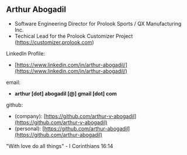 ## Arthur Abogadil 
- Software Engineering Director for Prolook Sports / QX Manufacturing Inc. 
- Techical Lead for the Prolook Customizer Project (https://customizer.prolook.com)

LinkedIn Profile:
- [https://www.linkedin.com/in/arthur-abogadil/](https://www.linkedin.com/in/arthur-abogadil/)

email: 
- **arthur [dot] abogadil [@] gmail [dot] com**

github:
- (company): [https://github.com/arthur-v-abogadil](https://github.com/arthur-v-abogadil)
- (personal): [https://github.com/arthur-abogadil](https://github.com/arthur-abogadil)

"With love do all things" - I Corinthians 16:14


